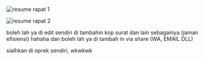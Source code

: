 ![resume rapat 1](https://github.com/user-attachments/assets/5afc44ef-097a-4804-8dd7-59ebe3b07627)

![resume rapat 2](https://github.com/user-attachments/assets/d75cd48e-66dd-4dec-839f-818dd38a1675)

boleh lah ya di edit sendiri di tambahin kop surat dan lain sebagainya (jaman efisiensi) hahaha
dan boleh lah ya di tambah in via share (WA, EMAIL DLL)

sialhkan di oprek sendiri, wkwkwk
